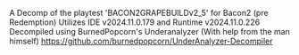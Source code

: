 A Decomp of the playtest 'BACON2GRAPEBUILDv2_5' for Bacon2 (pre Redemption)
Utilizes IDE v2024.11.0.179 and Runtime v2024.11.0.226
Decompiled using BurnedPopcorn's Underanalyzer (With help from the man himself)
https://github.com/burnedpopcorn/UnderAnalyzer-Decompiler
